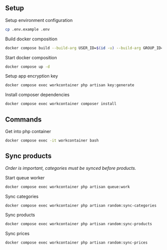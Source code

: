 ## Setup

Setup environment configuration
```bash
cp .env.example .env
```

Build docker composition
```bash
docker compose build --build-arg USER_ID=$(id -u) --build-arg GROUP_ID=$(id -g) --no-cache
```

Start docker composition
```bash
docker compose up -d
```

Setup app encryption key
```bash
docker compose exec workcontainer php artisan key:generate
```

Install composer dependencies
```bash
docker compose exec workcontainer composer install
```

## Commands

Get into php container
```bash
docker compose exec -it workcontainer bash
```


## Sync products

*Order is important, categories must be synced before products.*

Start queue worker
```bash
docker compose exec workcontainer php artisan queue:work
```

Sync categories
```bash
docker compose exec workcontainer php artisan random:sync-categories
```

Sync products
```bash
docker compose exec workcontainer php artisan random:sync-products
```


Sync prices
```bash
docker compose exec workcontainer php artisan random:sync-prices
```
